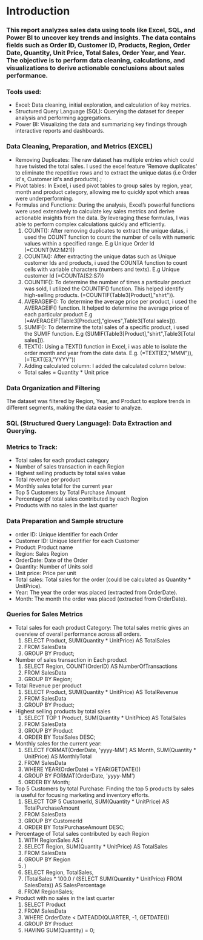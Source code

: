 # Introduction
### This report analyzes sales data using tools like Excel, SQL, and Power BI to uncover key trends and insights. The data contains fields such as Order ID, Customer ID, Products, Region, Order Date, Quantity, Unit Price, Total Sales, Order Year, and Year. The objective is to perform data cleaning, calculations, and visualizations to derive actionable conclusions about sales performance.
### Tools used:
- Excel: Data cleaning, initial exploration, and calculation of key metrics.
- Structured Query Language (SQL): Querying the dataset for deeper analysis and performing aggregations.
- Power BI: Visualizing the data and summarizing key findings through interactive reports and dashboards.
### Data Cleaning, Preparation, and Metrics (EXCEL)
- Removing Duplicates: The raw dataset has multiple entries which could have twisted the total sales. I used the excel feature 'Remove duplicates' to eliminate the repetitive rows and to extract the unique datas (i.e Order id's, Customer id's and products).;
- Pivot tables: In Excel, i used pivot tables to group sales by region, year, month and product category, allowing me to quickly spot which areas were underperforming.
- Formulas and Functions: During the analysis, Excel’s powerful functions were used extensively to calculate key sales metrics and derive actionable insights from the data. By leveraging these formulas, I was able to perform complex calculations quickly and efficiently.
  1. COUNT(): After removing duplicates to extract the unique datas, i used the COUNT function to count the number of cells with numeric values within a specified range. E.g Unique Order Id  (=COUNT(M2:M21))
  2. COUNTA(): After extracting the unique datas such as Unique customer Ids and products, i used the COUNTA function to count cells with variable characters (numbers and texts). E.g Unique customer Id (=COUNTA(S2:S7))
  3. COUNTIF(): To determine the number of times a particular product was sold, I utilized the COUNTIF() function. This helped identify high-selling products. (=COUNTIF(Table3[Product],"shirt")).
  4. AVERAGEIF(): To determine the average price per product, i used the AVERAGEIF() function. It helped to determine the average price of each particular product E.g (=AVERAGEIF(Table3[Product],"gloves",Table3[Total sales])).
  5. SUMIF(): To determine the total sales of a specific product, i used the SUMIF function. E.g (SUMIF(Table3[Product],"shirt",Table3[Total sales])).
  6. TEXT(): Using a TEXT() function in Excel, i was able to isolate the order month and year from the date data. E.g. (=TEXT(E2,"MMM")), (=TEXT(E3,"YYYY"))
  7. Adding calculated column: I added the calculated column below:
  - Total sales = Quantity * Unit price
### Data Organization and Filtering
The dataset was filtered by Region, Year, and Product to explore trends in different segments, making the data easier to analyze.

### SQL (Structured Query Language): Data Extraction and Querying.
### Metrics to Track:
- Total sales for each product  category
- Number of sales transaction in each Region
- Highest selling products by total sales value
- Total revenue per product
- Monthly sales total for the current year
 - Top 5 Customers by Total Purchase Amount
- Percentage pf total sales contributed by each Region
- Products with no sales in the last quarter
### Data Preparation and Sample structure
- order ID: Unique identifier for each Order
- Customer ID: Unique Identifier for each Customer
- Product: Product name
- Region: Sales Region
- OrderDate: Date of the Order
- Quantity: Number of Units sold
- Unit price: Price per unit
- Total sales: Total sales for the order (could be calculated as Quantity * UnitPrice).
- Year: The year the order was placed (extracted from OrderDate).
- Month: The month the order was placed (extracted from OrderDate).
### Queries for Sales Metrics
- Total sales for each product Category: The total sales metric gives an overview of overall performance across all orders.
  1. SELECT Product, SUM(Quantity * UnitPrice) AS TotalSales
   2.  FROM SalesData
   3.  GROUP BY Product;
- Number of sales transaction in Each product
  1. SELECT Region, COUNT(OrderID) AS NumberOfTransactions
   2. FROM SalesData
   3. GROUP BY Region;
- Total Revenue per product
  1. SELECT Product, SUM(Quantity * UnitPrice) AS TotalRevenue
    2.  FROM SalesData
    3.  GROUP BY Product;
- Highest selling products by total sales
  1. SELECT TOP 1 Product, SUM(Quantity * UnitPrice) AS TotalSales
   2.  FROM SalesData
   3.   GROUP BY Product
   4.   ORDER BY TotalSales DESC;
- Monthly sales for the current year:
  1. SELECT FORMAT(OrderDate, 'yyyy-MM') AS Month, SUM(Quantity * UnitPrice) AS MonthlyTotal
   2.  FROM SalesData
   3.  WHERE YEAR(OrderDate) = YEAR(GETDATE())
   4.   GROUP BY FORMAT(OrderDate, 'yyyy-MM')
   5.  ORDER BY Month;
- Top 5 Customers by total Purchase: Finding the top 5 products by sales is useful for focusing marketing and inventory efforts.
  1. SELECT TOP 5 CustomerId, SUM(Quantity * UnitPrice) AS TotalPurchaseAmount
    2.  FROM SalesData
   3.   GROUP BY CustomerId
   4. ORDER BY TotalPurchaseAmount DESC;
- Percentage of Total sales contributed by each Region
  1. WITH RegionSales AS (
   2.   SELECT Region, SUM(Quantity * UnitPrice) AS TotalSales
   3.  FROM SalesData
   4.   GROUP BY Region
    5.   )
    6.  SELECT Region, TotalSales, 
     7.  (TotalSales * 100.0 / (SELECT SUM(Quantity * UnitPrice) FROM SalesData)) AS SalesPercentage
     8. FROM RegionSales;
- Product with no sales in the last quarter
  1. SELECT Product
   2.  FROM SalesData
    3. WHERE OrderDate < DATEADD(QUARTER, -1, GETDATE())
   4. GROUP BY Product
   5. HAVING SUM(Quantity) = 0;
